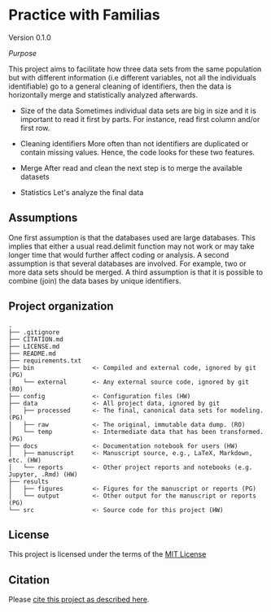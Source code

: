 # Practice with Familias

Version 0.1.0

_*Purpose*_

This project aims to facilitate how three data sets from the same population but with different information (i.e different variables, not all the individuals identifiable) go to a general cleaning of identifiers, then the data is horizontally merge and statistically analyzed afterwards.

- Size of the data
Sometimes individual data sets are big in size and it is important to read it first by parts. For instance, read first column and/or first row.

- Cleaning identifiers
More often than not identifiers are duplicated or contain missing values. Hence, the code looks for these two features.

- Merge
After read and clean the next step is to merge the available datasets

- Statistics
Let's analyze the final data

## Assumptions
One first assumption is that the databases used are large databases. This implies that either a usual read.delimit function may not work or may take longer time that would further affect coding or analysis.
A second assumption is that several databases are involved. For example, two or more data sets should be merged.
A third assumption is that it is possible to combine (join) the data bases by unique identifiers.

## Project organization

```
.
├── .gitignore
├── CITATION.md
├── LICENSE.md
├── README.md
├── requirements.txt
├── bin                <- Compiled and external code, ignored by git (PG)
│   └── external       <- Any external source code, ignored by git (RO)
├── config             <- Configuration files (HW)
├── data               <- All project data, ignored by git
│   ├── processed      <- The final, canonical data sets for modeling. (PG)
│   ├── raw            <- The original, immutable data dump. (RO)
│   └── temp           <- Intermediate data that has been transformed. (PG)
├── docs               <- Documentation notebook for users (HW)
│   ├── manuscript     <- Manuscript source, e.g., LaTeX, Markdown, etc. (HW)
│   └── reports        <- Other project reports and notebooks (e.g. Jupyter, .Rmd) (HW)
├── results
│   ├── figures        <- Figures for the manuscript or reports (PG)
│   └── output         <- Other output for the manuscript or reports (PG)
└── src                <- Source code for this project (HW)

```


## License

This project is licensed under the terms of the [MIT License](/LICENSE.md)

## Citation

Please [cite this project as described here](/CITATION.md).

